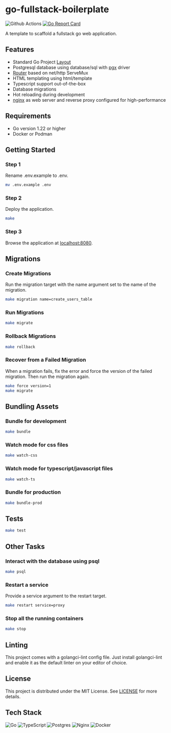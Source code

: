 # go-fullstack-boilerplate

![Github Actions](https://github.com/ferdiebergado/go-fullstack-boilerplate/actions/workflows/go.yml/badge.svg?event=push)
[![Go Report Card](https://goreportcard.com/badge/github.com/ferdiebergado/go-fullstack-boilerplate)](https://goreportcard.com/report/github.com/ferdiebergado/go-fullstack-boilerplate)

A template to scaffold a fullstack go web application.

## Features

-   Standard Go Project [Layout](https://github.com/golang-standards/project-layout)
-   Postgresql database using database/sql with [pgx](https://pkg.go.dev/github.com/jackc/pgx/stdlib) driver
-   [Router](https://github.com/ferdiebergado/goexpress) based on net/http ServeMux
-   HTML templating using html/template
-   Typescript support out-of-the-box
-   Database migrations
-   Hot reloading during development
-   [nginx](https://nginx.org/en/) as web server and reverse proxy configured for high-performance

## Requirements

-   Go version 1.22 or higher
-   Docker or Podman

## Getting Started

### Step 1

Rename .env.example to .env.

```sh
mv .env.example .env
```

### Step 2

Deploy the application.

```sh
make
```

### Step 3

Browse the application at [localhost:8080](http://locahost:8080).

## Migrations

### Create Migrations

Run the migration target with the name argument set to the name of the migration.

```sh
make migration name=create_users_table
```

### Run Migrations

```sh
make migrate
```

### Rollback Migrations

```sh
make rollback
```

### Recover from a Failed Migration

When a migration fails, fix the error and force the version of the failed migration.
Then run the migration again.

```sh
make force version=1
make migrate
```

## Bundling Assets

### Bundle for development

```sh
make bundle
```

### Watch mode for css files

```sh
make watch-css
```

### Watch mode for typescript/javascript files

```sh
make watch-ts
```

### Bundle for production

```sh
make bundle-prod
```

## Tests

```sh
make test
```

## Other Tasks

### Interact with the database using psql

```sh
make psql
```

### Restart a service

Provide a service argument to the restart target.

```sh
make restart service=proxy
```

### Stop all the running containers

```sh
make stop
```

## Linting

This project comes with a golangci-lint config file. Just install golangci-lint and enable it as the default linter on your editor of choice.

## License

This project is distributed under the MIT License. See [LICENSE](https://github.com/ferdiebergado/go-fullstack-boilerplate/blob/main/LICENSE) for more details.

## Tech Stack

![Go](https://img.shields.io/badge/go-%2300ADD8.svg?style=for-the-badge&logo=go&logoColor=white) ![TypeScript](https://img.shields.io/badge/typescript-%23007ACC.svg?style=for-the-badge&logo=typescript&logoColor=white) ![Postgres](https://img.shields.io/badge/postgres-%23316192.svg?style=for-the-badge&logo=postgresql&logoColor=white) ![Nginx](https://img.shields.io/badge/nginx-%23009639.svg?style=for-the-badge&logo=nginx&logoColor=white) ![Docker](https://img.shields.io/badge/docker-%230db7ed.svg?style=for-the-badge&logo=docker&logoColor=white)
